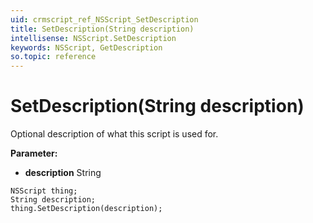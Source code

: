 ```yaml
---
uid: crmscript_ref_NSScript_SetDescription
title: SetDescription(String description)
intellisense: NSScript.SetDescription
keywords: NSScript, GetDescription
so.topic: reference
---
```


# SetDescription(String description)

Optional description of what this script is used for.

**Parameter:** 
* **description** String

```crmscript
NSScript thing;
String description;
thing.SetDescription(description);
```

